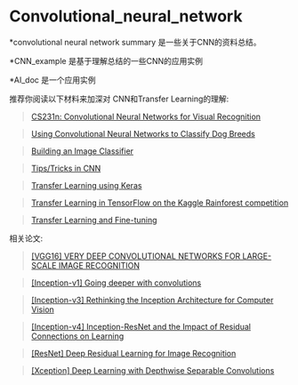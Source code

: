 # Convolutional_neural_network

 *convolutional neural network summary 是一些关于CNN的资料总结。

 *CNN_example 是基于理解总结的一些CNN的应用实例

 *AI_doc 是一个应用实例
 
推荐你阅读以下材料来加深对 CNN和Transfer Learning的理解:

>[CS231n: Convolutional Neural Networks for Visual Recognition](http://cs231n.stanford.edu/)

>[Using Convolutional Neural Networks to Classify Dog Breeds](http://cs231n.stanford.edu/reports/2015/pdfs/fcdh_FinalReport.pdf)

>[Building an Image Classifier](https://towardsdatascience.com/learning-about-data-science-building-an-image-classifier-part-2-a7bcc6d5e825)

>[Tips/Tricks in CNN](http://lamda.nju.edu.cn/weixs/project/CNNTricks/CNNTricks.html)

>[Transfer Learning using Keras](https://towardsdatascience.com/transfer-learning-using-keras-d804b2e04ef8)

>[Transfer Learning in TensorFlow on the Kaggle Rainforest competition](https://medium.com/@luckylwk/transfer-learning-in-tensorflow-on-the-kaggle-rainforest-competition-4e978fadb571)

>[Transfer Learning and Fine-tuning](https://deeplearningsandbox.com/how-to-use-transfer-learning-and-fine-tuning-in-keras-and-tensorflow-to-build-an-image-recognition-94b0b02444f2)

相关论文:

>[[VGG16] VERY DEEP CONVOLUTIONAL NETWORKS FOR LARGE-SCALE IMAGE RECOGNITION](https://arxiv.org/abs/1409.1556)

>[[Inception-v1] Going deeper with convolutions](https://arxiv.org/abs/1409.4842)

>[[Inception-v3] Rethinking the Inception Architecture for Computer Vision](https://arxiv.org/abs/1512.00567)

>[[Inception-v4] Inception-ResNet and the Impact of Residual Connections on Learning](https://arxiv.org/abs/1602.07261)

>[[ResNet] Deep Residual Learning for Image Recognition](https://arxiv.org/abs/1512.03385)

>[[Xception] Deep Learning with Depthwise Separable Convolutions](https://arxiv.org/abs/1610.02357)
